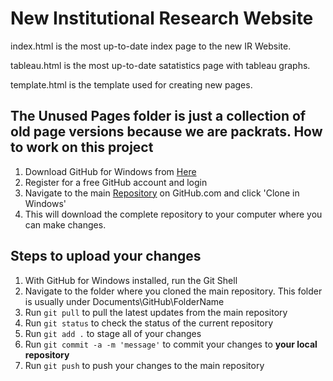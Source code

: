 New Institutional Research Website
================================
index.html is the most up-to-date index page to the new IR Website.

tableau.html is the most up-to-date satatistics page with tableau graphs.

template.html is the template used for creating new pages.

The Unused Pages folder is just a collection of old page versions because we are packrats.
How to work on this project
-------------------------
1. Download GitHub for Windows from [Here](https://help.github.com/articles/set-up-git)
2. Register for a free GitHub account and login
3. Navigate to the main [Repository](https://github.com/NathanFeeser/IR_Website) on GitHub.com and click 'Clone in Windows'
4. This will download the complete repository to your computer where you can make changes.

Steps to upload your changes
-------------------------
1. With GitHub for Windows installed, run the Git Shell
2. Navigate to the folder where you cloned the main repository. This folder is usually under Documents\GitHub\FolderName
3. Run `git pull` to pull the latest updates from the main repository
4. Run `git status` to check the status of the current repository
5. Run `git add .` to stage all of your changes
6. Run `git commit -a -m 'message'` to commit your changes to **your local repository**
7. Run `git push` to push your changes to the main repository